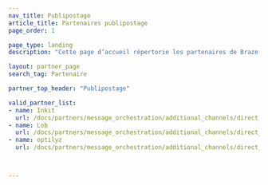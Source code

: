 ```yaml
---
nav_title: Publipostage
article_title: Partenaires publipostage
page_order: 1

page_type: landing
description: "Cette page d’accueil répertorie les partenaires de Braze (Alloys) qui vous permettent d’intégrer le publipostage directement à vos campagnes de communication."

layout: partner_page
search_tag: Partenaire

partner_top_header: "Publipostage"

valid_partner_list:
- name: Inkit
  url: /docs/partners/message_orchestration/additional_channels/direct_mail/inkit/
- name: Lob
  url: /docs/partners/message_orchestration/additional_channels/direct_mail/lob/
- name: optilyz
  url: /docs/partners/message_orchestration/additional_channels/direct_mail/optilyz/



---
```

